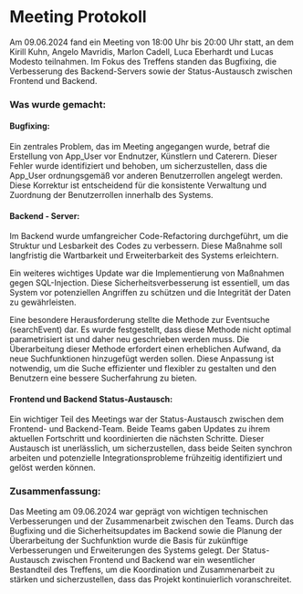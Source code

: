 # Meeting Protokoll 

Am 09.06.2024 fand ein Meeting von 18:00 Uhr bis 20:00 Uhr statt, an dem Kirill Kuhn, Angelo Mavridis, Marlon Cadell, Luca Eberhardt und Lucas Modesto teilnahmen. Im Fokus des Treffens standen das Bugfixing, die Verbesserung des Backend-Servers sowie der Status-Austausch zwischen Frontend und Backend.

### Was wurde gemacht:

#### Bugfixing:
Ein zentrales Problem, das im Meeting angegangen wurde, betraf die Erstellung von App_User vor Endnutzer, Künstlern und Caterern. Dieser Fehler wurde identifiziert und behoben, um sicherzustellen, dass die App_User ordnungsgemäß vor anderen Benutzerrollen angelegt werden. Diese Korrektur ist entscheidend für die konsistente Verwaltung und Zuordnung der Benutzerrollen innerhalb des Systems.

#### Backend - Server:
Im Backend wurde umfangreicher Code-Refactoring durchgeführt, um die Struktur und Lesbarkeit des Codes zu verbessern. Diese Maßnahme soll langfristig die Wartbarkeit und Erweiterbarkeit des Systems erleichtern.

Ein weiteres wichtiges Update war die Implementierung von Maßnahmen gegen SQL-Injection. Diese Sicherheitsverbesserung ist essentiell, um das System vor potenziellen Angriffen zu schützen und die Integrität der Daten zu gewährleisten.

Eine besondere Herausforderung stellte die Methode zur Eventsuche (searchEvent) dar. Es wurde festgestellt, dass diese Methode nicht optimal parametrisiert ist und daher neu geschrieben werden muss. Die Überarbeitung dieser Methode erfordert einen erheblichen Aufwand, da neue Suchfunktionen hinzugefügt werden sollen. Diese Anpassung ist notwendig, um die Suche effizienter und flexibler zu gestalten und den Benutzern eine bessere Sucherfahrung zu bieten.

#### Frontend und Backend Status-Austausch:
Ein wichtiger Teil des Meetings war der Status-Austausch zwischen dem Frontend- und Backend-Team. Beide Teams gaben Updates zu ihrem aktuellen Fortschritt und koordinierten die nächsten Schritte. Dieser Austausch ist unerlässlich, um sicherzustellen, dass beide Seiten synchron arbeiten und potenzielle Integrationsprobleme frühzeitig identifiziert und gelöst werden können.

### Zusammenfassung:
Das Meeting am 09.06.2024 war geprägt von wichtigen technischen Verbesserungen und der Zusammenarbeit zwischen den Teams. Durch das Bugfixing und die Sicherheitsupdates im Backend sowie die Planung der Überarbeitung der Suchfunktion wurde die Basis für zukünftige Verbesserungen und Erweiterungen des Systems gelegt. Der Status-Austausch zwischen Frontend und Backend war ein wesentlicher Bestandteil des Treffens, um die Koordination und Zusammenarbeit zu stärken und sicherzustellen, dass das Projekt kontinuierlich voranschreitet.